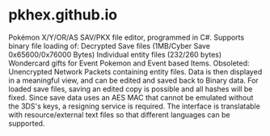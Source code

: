# pkhex.github.io
Pokémon X/Y/OR/AS SAV/PKX file editor, programmed in C#. Supports binary file loading of:  Decrypted Save files (1MB/Cyber Save 0x65600/0x76000 Bytes) Individual entity files (232/260 bytes) Wondercard gifts for Event Pokemon and Event based Items. Obsoleted: Unencrypted Network Packets containing entity files. Data is then displayed in a meaningful view, and can be edited and saved back to Binary data. For loaded save files, saving an edited copy is possible and all hashes will be fixed. Since save data uses an AES MAC that cannot be emulated without the 3DS's keys, a resigning service is required.  The interface is translatable with resource/external text files so that different languages can be supported.
